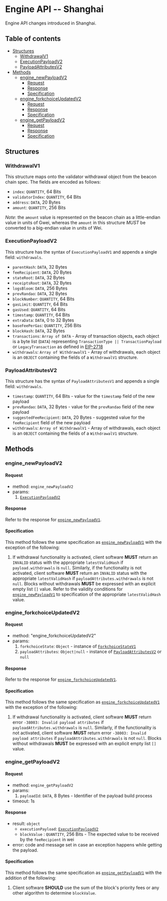 # Engine API -- Shanghai

Engine API changes introduced in Shanghai.

## Table of contents

<!-- START doctoc generated TOC please keep comment here to allow auto update -->
<!-- DON'T EDIT THIS SECTION, INSTEAD RE-RUN doctoc TO UPDATE -->

- [Structures](#structures)
  - [WithdrawalV1](#withdrawalv1)
  - [ExecutionPayloadV2](#executionpayloadv2)
  - [PayloadAttributesV2](#payloadattributesv2)
- [Methods](#methods)
  - [engine_newPayloadV2](#engine_newpayloadv2)
    - [Request](#request)
    - [Response](#response)
    - [Specification](#specification)
  - [engine_forkchoiceUpdatedV2](#engine_forkchoiceupdatedv2)
    - [Request](#request-1)
    - [Response](#response-1)
    - [Specification](#specification-1)
  - [engine_getPayloadV2](#engine_getpayloadv2)
    - [Request](#request-2)
    - [Response](#response-2)
    - [Specification](#specification-2)

<!-- END doctoc generated TOC please keep comment here to allow auto update -->

## Structures

### WithdrawalV1

This structure maps onto the validator withdrawal object from the beacon chain spec.
The fields are encoded as follows:

- `index`: `QUANTITY`, 64 Bits
- `validatorIndex`: `QUANTITY`, 64 Bits
- `address`: `DATA`, 20 Bytes
- `amount`: `QUANTITY`, 256 Bits

*Note*: the `amount` value is represented on the beacon chain as a little-endian value in units of Gwei, whereas the `amount` in this structure *MUST* be converted to a big-endian value in units of Wei.

### ExecutionPayloadV2

This structure has the syntax of `ExecutionPayloadV1` and appends a single field: `withdrawals`.

- `parentHash`: `DATA`, 32 Bytes
- `feeRecipient`:  `DATA`, 20 Bytes
- `stateRoot`: `DATA`, 32 Bytes
- `receiptsRoot`: `DATA`, 32 Bytes
- `logsBloom`: `DATA`, 256 Bytes
- `prevRandao`: `DATA`, 32 Bytes
- `blockNumber`: `QUANTITY`, 64 Bits
- `gasLimit`: `QUANTITY`, 64 Bits
- `gasUsed`: `QUANTITY`, 64 Bits
- `timestamp`: `QUANTITY`, 64 Bits
- `extraData`: `DATA`, 0 to 32 Bytes
- `baseFeePerGas`: `QUANTITY`, 256 Bits
- `blockHash`: `DATA`, 32 Bytes
- `transactions`: `Array of DATA` - Array of transaction objects, each object is a byte list (`DATA`) representing `TransactionType || TransactionPayload` or `LegacyTransaction` as defined in [EIP-2718](https://eips.ethereum.org/EIPS/eip-2718)
- `withdrawals`: `Array of WithdrawalV1` - Array of withdrawals, each object is an `OBJECT` containing the fields of a `WithdrawalV1` structure.

### PayloadAttributesV2

This structure has the syntax of `PayloadAttributesV1` and appends a single field: `withdrawals`.

- `timestamp`: `QUANTITY`, 64 Bits - value for the `timestamp` field of the new payload
- `prevRandao`: `DATA`, 32 Bytes - value for the `prevRandao` field of the new payload
- `suggestedFeeRecipient`: `DATA`, 20 Bytes - suggested value for the `feeRecipient` field of the new payload
- `withdrawals`: `Array of WithdrawalV1` - Array of withdrawals, each object is an `OBJECT` containing the fields of a `WithdrawalV1` structure.

## Methods

### engine_newPayloadV2

#### Request

* method: `engine_newPayloadV2`
* params:
  1. [`ExecutionPayloadV2`](#ExecutionPayloadV2)

#### Response

Refer to the response for [`engine_newPayloadV1`](./paris.md#engine_newpayloadv1).

#### Specification

This method follows the same specification as [`engine_newPayloadV1`](./paris.md#engine_newpayloadv1) with the exception of the following:

1. If withdrawal functionality is activated, client software **MUST** return an `INVALID` status with the appropriate `latestValidHash` if `payload.withdrawals` is `null`.
   Similarly, if the functionality is not activated, client software **MUST** return an `INVALID` status with the appropriate `latestValidHash` if `payloadAttributes.withdrawals` is not `null`.
   Blocks without withdrawals **MUST** be expressed with an explicit empty list `[]` value.
   Refer to the validity conditions for [`engine_newPayloadV1`](./paris.md#engine_newpayloadv1) to specification of the appropriate `latestValidHash` value.

### engine_forkchoiceUpdatedV2

#### Request

* method: "engine_forkchoiceUpdatedV2"
* params:
  1. `forkchoiceState`: `Object` - instance of [`ForkchoiceStateV1`](./paris.md#ForkchoiceStateV1)
  2. `payloadAttributes`: `Object|null` - instance of [`PayloadAttributesV2`](#PayloadAttributesV2) or `null`

#### Response

Refer to the response for [`engine_forkchoiceUpdatedV1`](./paris.md#engine_forkchoiceupdatedv1).

#### Specification

This method follows the same specification as [`engine_forkchoiceUpdatedV1`](./paris.md#engine_forkchoiceupdatedv1) with the exception of the following:

1. If withdrawal functionality is activated, client software **MUST** return error `-38003: Invalid payload attributes` if `payloadAttributes.withdrawals` is `null`.
   Similarly, if the functionality is not activated, client software **MUST** return error `-38003: Invalid payload attributes` if `payloadAttributes.withdrawals` is not `null`.
   Blocks without withdrawals **MUST** be expressed with an explicit empty list `[]` value.

### engine_getPayloadV2

#### Request

* method: `engine_getPayloadV2`
* params:
  1. `payloadId`: `DATA`, 8 Bytes - Identifier of the payload build process
* timeout: 1s

#### Response

* result: `object`
  - `executionPayload`: [`ExecutionPayloadV2`](#ExecutionPayloadV2)
  - `blockValue` : `QUANTITY`, 256 Bits - The expected value to be received by the `feeRecipient` in wei
* error: code and message set in case an exception happens while getting the payload.

#### Specification

This method follows the same specification as [`engine_getPayloadV1`](./paris.md#engine_getpayloadv1) with the addition of the following:

  1. Client software **SHOULD** use the sum of the block's priority fees or any other algorithm to determine `blockValue`.